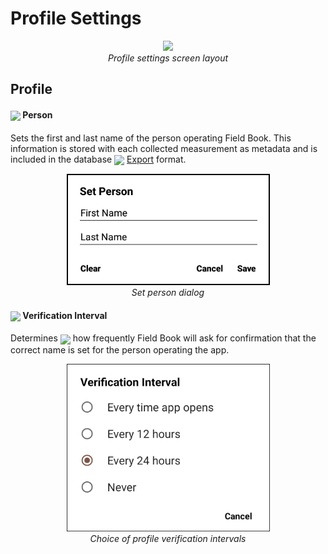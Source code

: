 Profile Settings
================

<figure align="center" class="image">
  <img src="_static/images/settings/profile/settings_profile_framed.png" width="350px"> 
  <figcaption><i>Profile settings screen
layout</i></figcaption> 
</figure>

Profile
-------

#### <img ref="person" style="vertical-align: middle;" src="_static/icons/settings/profile/account.png" width="20px"> Person

Sets the first and last name of the person operating Field Book. This
information is stored with each collected measurement as metadata and is
included in the database
<a href="export.md"><img style="vertical-align: middle;" src="_static/icons/home/save.png" width="20px"></a> [Export](export.md) format.

<figure align="center" class="image">
  <img src="_static/images/settings/profile/settings_profile_set_person.png" width="325px"> 
  <figcaption><i>Set person dialog</i></figcaption> 
</figure>

#### <img ref="verify" style="vertical-align: middle;" src="_static/icons/settings/profile/account-clock-outline.png" width="20px"> Verification Interval

Determines <img ref="interval" style="vertical-align: middle;" src="_static/icons/settings/profile/hours-24.png" width="20px">
how frequently Field Book will ask for confirmation that the correct name is set for the person operating the app.

<figure align="center" class="image">
  <img src="_static/images/settings/profile/settings_profile_verification_interval.png" width="325px"> 
  <figcaption><i>Choice of profile verification
intervals</i></figcaption> 
</figure>

